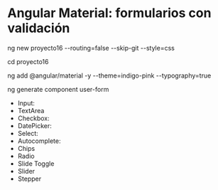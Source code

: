 # Angular Material: formularios con validación

ng new proyecto16 --routing=false --skip-git --style=css

cd proyecto16

ng add @angular/material -y --theme=indigo-pink --typography=true

ng generate component user-form

* Input: 
* TextArea
* Checkbox: 
* DatePicker: 
* Select:
* Autocomplete:
* Chips
* Radio
* Slide Toggle
* Slider
* Stepper

